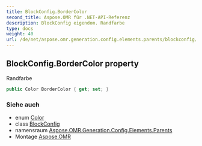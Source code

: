 ```yaml
---
title: BlockConfig.BorderColor
second_title: Aspose.OMR für .NET-API-Referenz
description: BlockConfig eigendom. Randfarbe
type: docs
weight: 40
url: /de/net/aspose.omr.generation.config.elements.parents/blockconfig/bordercolor/
---
```

## BlockConfig.BorderColor property

Randfarbe

```csharp
public Color BorderColor { get; set; }
```

### Siehe auch

* enum [Color](../../../aspose.omr.generation/color/)
* class [BlockConfig](../)
* namensraum [Aspose.OMR.Generation.Config.Elements.Parents](../../blockconfig/)
* Montage [Aspose.OMR](../../../)


